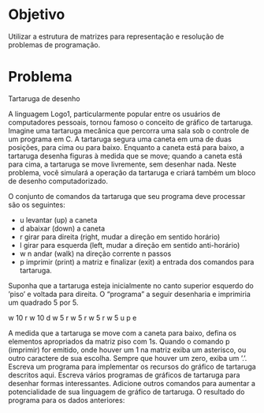 # Objetivo

Utilizar a estrutura de matrizes para representação e resolução de problemas de programação.

# Problema

Tartaruga de desenho

  A linguagem Logo1, particularmente popular entre os usuários de computadores pessoais,
tornou famoso o conceito de gráfico de tartaruga. Imagine uma tartaruga mecânica que percorra
uma sala sob o controle de um programa em C. A tartaruga segura uma caneta em uma de duas
posições, para cima ou para baixo. Enquanto a caneta está para baixo, a tartaruga desenha
figuras à medida que se move; quando a caneta está para cima, a tartaruga se move livremente,
sem desenhar nada. Neste problema, você simulará a operação da tartaruga e criará também
um bloco de desenho computadorizado.

O conjunto de comandos da tartaruga que seu programa deve processar são os seguintes:

- u levantar (up) a caneta
- d abaixar (down) a caneta
- r girar para direita (right, mudar a direção em sentido horário)
- l girar para esquerda (left, mudar a direção em sentido anti-horário)
- w n andar (walk) na direção corrente n passos
- p imprimir (print) a matriz e finalizar (exit) a entrada dos comandos para tartaruga.

Suponha que a tartaruga esteja inicialmente no canto superior esquerdo do ’piso’ e voltada
para direita. O “programa” a seguir desenharia e imprimiria um quadrado 5 por 5.

w 10 r w 10 d w 5 r w 5 r w 5 r w 5 u p e

A medida que a tartaruga se move com a caneta para baixo, defina os elementos apropriados
da matriz piso com 1s. Quando o comando p (imprimir) for emitido, onde houver um 1 na
matriz exiba um asterisco, ou outro caractere de sua escolha. Sempre que houver um zero, exiba
um ’.’. Escreva um programa para implementar os recursos do gráfico de tartaruga descritos
aqui. Escreva vários programas de gráficos de tartaruga para desenhar formas interessantes.
Adicione outros comandos para aumentar a potencialidade de sua linguagem de gráfico de
tartaruga.
O resultado do programa para os dados anteriores:


